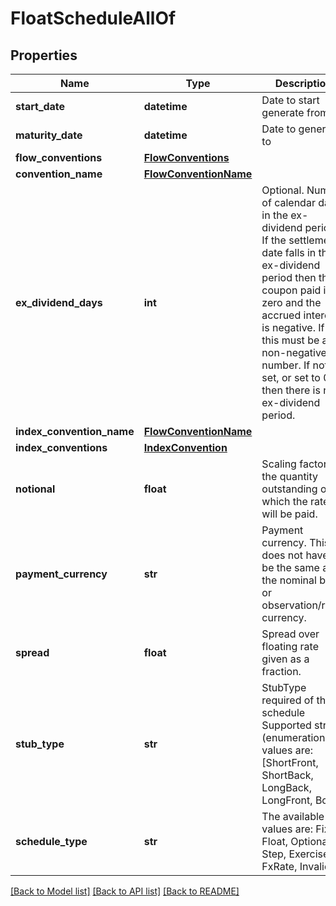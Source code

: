 # FloatScheduleAllOf


## Properties
Name | Type | Description | Notes
------------ | ------------- | ------------- | -------------
**start_date** | **datetime** | Date to start generate from | [optional] 
**maturity_date** | **datetime** | Date to generate to | [optional] 
**flow_conventions** | [**FlowConventions**](FlowConventions.md) |  | [optional] 
**convention_name** | [**FlowConventionName**](FlowConventionName.md) |  | [optional] 
**ex_dividend_days** | **int** | Optional. Number of calendar days in the ex-dividend period.  If the settlement date falls in the ex-dividend period then the coupon paid is zero and the accrued interest is negative.  If set, this must be a non-negative number.  If not set, or set to 0, then there is no ex-dividend period. | [optional] 
**index_convention_name** | [**FlowConventionName**](FlowConventionName.md) |  | [optional] 
**index_conventions** | [**IndexConvention**](IndexConvention.md) |  | [optional] 
**notional** | **float** | Scaling factor, the quantity outstanding on which the rate will be paid. | [optional] 
**payment_currency** | **str** | Payment currency. This does not have to be the same as the nominal bond or observation/reset currency. | [optional] 
**spread** | **float** | Spread over floating rate given as a fraction. | [optional] 
**stub_type** | **str** | StubType required of the schedule    Supported string (enumeration) values are: [ShortFront, ShortBack, LongBack, LongFront, Both]. | [optional] 
**schedule_type** | **str** | The available values are: Fixed, Float, Optionality, Step, Exercise, FxRate, Invalid | 

[[Back to Model list]](../README.md#documentation-for-models) [[Back to API list]](../README.md#documentation-for-api-endpoints) [[Back to README]](../README.md)


